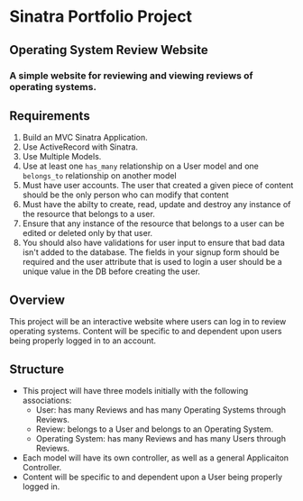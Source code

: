 # Sinatra Portfolio Project

## Operating System Review Website

### A simple website for reviewing and viewing reviews of operating systems.

## Requirements

1. Build an MVC Sinatra Application.
2. Use ActiveRecord with Sinatra.
3. Use Multiple Models.
4. Use at least one `has_many` relationship on a User model and one `belongs_to` relationship on another model
5. Must have user accounts. The user that created a given piece of content should be the only person who can modify that content
6. Must have the abilty to create, read, update and destroy any instance of the resource that belongs to a user.
7. Ensure that any instance of the resource that belongs to a user can be edited or deleted only by that user.
8. You should also have validations for user input to ensure that bad data isn't added to the database. The fields in your signup form should be required and the user attribute that is used to login a user should be a unique value in the DB before creating the user.

## Overview

This project will be an interactive website where users can log in to review operating systems. Content will be specific to and dependent upon users being properly logged in to an account.

## Structure

* This project will have three models initially with the following associations:
  - User: has many Reviews and has many Operating Systems through Reviews.
  - Review: belongs to a User and belongs to an Operating System.
  - Operating System: has many Reviews and has many Users through Reviews.
* Each model will have its own controller, as well as a general Applicaiton Controller.
* Content will be specific to and dependent upon a User being properly logged in.
